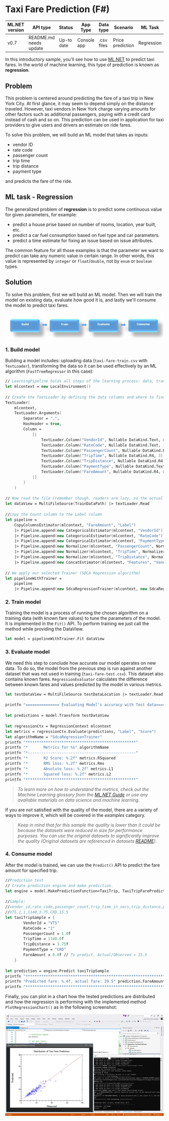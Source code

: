 # Taxi Fare Prediction (F#)

| ML.NET version | API type          | Status                        | App Type    | Data type | Scenario            | ML Task                   | Algorithms                  |
|----------------|-------------------|-------------------------------|-------------|-----------|---------------------|---------------------------|-----------------------------|
| v0.7           | README.md needs update | Up-to date | Console app | .csv files | Price prediction | Regression | Sdca Regression |


In this introductory sample, you'll see how to use [ML.NET](https://www.microsoft.com/net/learn/apps/machine-learning-and-ai/ml-dotnet) to predict taxi fares. In the world of machine learning, this type of prediction is known as **regression**.

## Problem
This problem is centered around predicting the fare of a taxi trip in New York City. At first glance, it may seem to depend simply on the distance traveled. However, taxi vendors in New York charge varying amounts for other factors such as additional passengers, paying with a credit card instead of cash and so on. This prediction can be used in application for taxi providers to give users and drivers an estimate on ride fares.

To solve this problem, we will build an ML model that takes as inputs: 
* vendor ID
* rate code
* passenger count
* trip time
* trip distance
* payment type

and predicts the fare of the ride.

## ML task - Regression
The generalized problem of **regression** is to predict some continuous value for given parameters, for example:
* predict a house prise based on number of rooms, location, year built, etc.
* predict a car fuel consumption based on fuel type and car parameters.
* predict a time estimate for fixing an issue based on issue attributes.

The common feature for all those examples is that the parameter we want to predict can take any numeric value in certain range. In other words, this value is represented by `integer` or `float`/`double`, not by `enum` or `boolean` types.

## Solution
To solve this problem, first we will build an ML model. Then we will train the model on existing data, evaluate how good it is, and lastly we'll consume the model to predict taxi fares.

![Build -> Train -> Evaluate -> Consume](../shared_content/modelpipeline.png)

### 1. Build model

Building a model includes: uploading data (`taxi-fare-train.csv` with `TextLoader`), transforming the data so it can be used effectively by an ML algorithm (`FastTreeRegressor` in this case):

```fsharp
// LearningPipeline holds all steps of the learning process: data, transforms, learners.
let mlcontext = new LocalEnvironment()

// Create the TextLoader by defining the data columns and where to find (column position) them in the text file.
TextLoader(
	mlcontext, 
	TextLoader.Arguments(
		Separator = ",", 
		HasHeader = true, 
		Column = 
			[|
				TextLoader.Column("VendorId", Nullable DataKind.Text, 0)
				TextLoader.Column("RateCode", Nullable DataKind.Text, 1)
				TextLoader.Column("PassengerCount", Nullable DataKind.R4, 2)
				TextLoader.Column("TripTime", Nullable DataKind.R4, 3)
				TextLoader.Column("TripDistance", Nullable DataKind.R4, 4)
				TextLoader.Column("PaymentType", Nullable DataKind.Text, 5)
				TextLoader.Column("FareAmount", Nullable DataKind.R4, 6)
			|]
		)
	)

// Now read the file (remember though, readers are lazy, so the actual reading will happen when 'fitting').
let dataView = MultiFileSource(TrainDataPath) |> textLoader.Read

//Copy the Count column to the Label column 
let pipeline = 
    CopyColumnsEstimator(mlcontext, "FareAmount", "Label")
    |> Pipeline.append(new CategoricalEstimator(mlcontext, "VendorId"))
    |> Pipeline.append(new CategoricalEstimator(mlcontext, "RateCode"))
    |> Pipeline.append(new CategoricalEstimator(mlcontext, "PaymentType"))
    |> Pipeline.append(new Normalizer(mlcontext, "PassengerCount", Normalizer.NormalizerMode.MeanVariance))
    |> Pipeline.append(new Normalizer(mlcontext, "TripTime", Normalizer.NormalizerMode.MeanVariance))
    |> Pipeline.append(new Normalizer(mlcontext, "TripDistance", Normalizer.NormalizerMode.MeanVariance))
    |> Pipeline.append(new ConcatEstimator(mlcontext, "Features", "VendorId", "RateCode", "PassengerCount", "TripTime", "TripDistance", "PaymentType"))

// We apply our selected Trainer (SDCA Regression algorithm)
let pipelineWithTrainer = 
    pipeline
    |> Pipeline.append(new SdcaRegressionTrainer(mlcontext, new SdcaRegressionTrainer.Arguments(), "Features", "Label"))
```

### 2. Train model
Training the model is a process of running the chosen algorithm on a training data (with known fare values) to tune the parameters of the model. It is implemented in the `Fit()` API. To perform training we just call the method while providing the DataView.

```fsharp
let model = pipelineWithTrainer.Fit dataView
```

### 3. Evaluate model
We need this step to conclude how accurate our model operates on new data. To do so, the model from the previous step is run against another dataset that was not used in training (`taxi-fare-test.csv`). This dataset also contains known fares. `RegressionEvaluator` calculates the difference between known fares and values predicted by the model in various metrics.

```fsharp
let testDataView = MultiFileSource testDataLocation |> textLoader.Read

printfn "=============== Evaluating Model's accuracy with Test data==============="

let predictions = model.Transform testDataView 

let regressionCtx = RegressionContext mlcontext
let metrics = regressionCtx.Evaluate(predictions, "Label", "Score")
let algorithmName = "SdcaRegressionTrainer"
printfn "*************************************************"
printfn "*       Metrics for %s" algorithmName
printfn "*------------------------------------------------"
printfn "*       R2 Score: %.2f" metrics.RSquared
printfn "*       RMS loss: %.2f" metrics.Rms
printfn "*       Absolute loss: %.2f" metrics.L1
printfn "*       Squared loss: %.2f" metrics.L2
printfn "*************************************************"
```

>*To learn more on how to understand the metrics, check out the Machine Learning glossary from the [ML.NET Guide](https://docs.microsoft.com/en-us/dotnet/machine-learning/) or use any available materials on data science and machine learning*.

If you are not satisfied with the quality of the model, there are a variety of ways to improve it, which will be covered in the *examples* category.

>*Keep in mind that for this sample the quality is lower than it could be because the datasets were reduced in size for performance purposes. You can use the original datasets to significantly improve the quality (Original datasets are referenced in datasets [README](../../../datasets/README.md)).*

### 4. Consume model
After the model is trained, we can use the `Predict()` API to predict the fare amount for specified trip. 

```fsharp
//Prediction test
// Create prediction engine and make prediction.
let engine = model.MakePredictionFunction<TaxiTrip, TaxiTripFarePrediction> mlcontext

//Sample: 
//vendor_id,rate_code,passenger_count,trip_time_in_secs,trip_distance,payment_type,fare_amount
//VTS,1,1,1140,3.75,CRD,15.5
let taxiTripSample = {
        VendorId = "VTS"
        RateCode = "1"
        PassengerCount = 1.0f
        TripTime = 1140.0f
        TripDistance = 3.75f
        PaymentType = "CRD"
        FareAmount = 0.0f // To predict. Actual/Observed = 15.5
    }

let prediction = engine.Predict taxiTripSample
printfn "**********************************************************************"
printfn "Predicted fare: %.4f, actual fare: 29.5" prediction.FareAmount
printfn "**********************************************************************"
```


Finally, you can plot in a chart how the tested predictions are distributed and how the regression is performing with the implemented method `PlotRegressionChart()` as in the following screenshot:


![Regression plot-chart](images/Sample-Regression-Chart.png)
